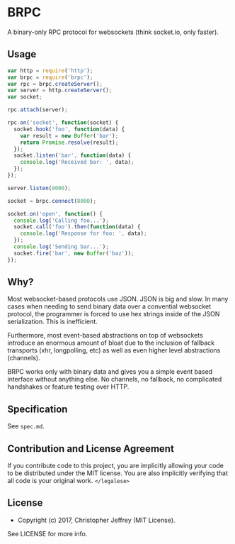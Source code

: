 # BRPC

A binary-only RPC protocol for websockets (think socket.io, only faster).

## Usage

``` js
var http = require('http');
var brpc = require('brpc');
var rpc = brpc.createServer();
var server = http.createServer();
var socket;

rpc.attach(server);

rpc.on('socket', function(socket) {
  socket.hook('foo', function(data) {
    var result = new Buffer('bar');
    return Promise.resolve(result);
  });
  socket.listen('bar', function(data) {
    console.log('Received bar: ', data);
  });
});

server.listen(8000);

socket = brpc.connect(8000);

socket.on('open', function() {
  console.log('Calling foo...');
  socket.call('foo').then(function(data) {
    console.log('Response for foo: ', data);
  });
  console.log('Sending bar...');
  socket.fire('bar', new Buffer('baz'));
});
```

## Why?

Most websocket-based protocols use JSON. JSON is big and slow. In many cases
when needing to send binary data over a convential websocket protocol, the
programmer is forced to use hex strings inside of the JSON serialization. This
is inefficient.

Furthermore, most event-based abstractions on top of websockets introduce an
enormous amount of bloat due to the inclusion of fallback transports (xhr,
longpolling, etc) as well as even higher level abstractions (channels).

BRPC works only with binary data and gives you a simple event based interface
without anything else. No channels, no fallback, no complicated handshakes or
feature testing over HTTP.

## Specification

See `spec.md`.

## Contribution and License Agreement

If you contribute code to this project, you are implicitly allowing your code
to be distributed under the MIT license. You are also implicitly verifying that
all code is your original work. `</legalese>`

## License

- Copyright (c) 2017, Christopher Jeffrey (MIT License).

See LICENSE for more info.
